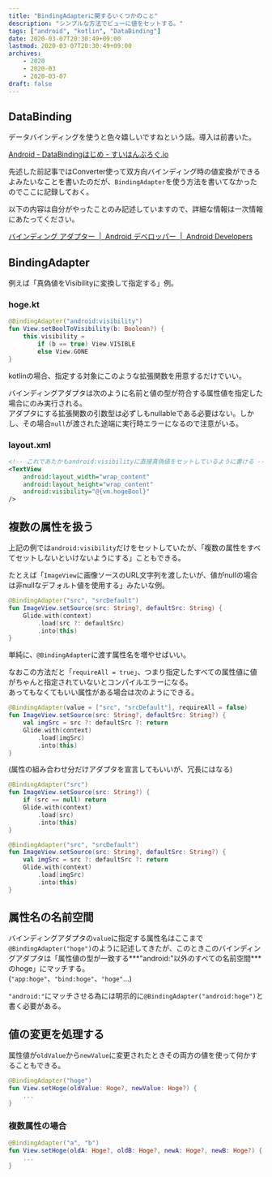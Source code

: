 ```yaml
---
title: "BindingAdapterに関するいくつかのこと"
description: "シンプルな方法でビューに値をセットする。"
tags: ["android", "kotlin", "DataBinding"]
date: 2020-03-07T20:30:49+09:00
lastmod: 2020-03-07T20:30:49+09:00
archives:
    - 2020
    - 2020-03
    - 2020-03-07
draft: false
---
```


## DataBinding

データバインディングを使うと色々嬉しいですねという話。導入は前書いた。

[Android - DataBindingはじめ - すいはんぶろぐ.io](/posts/2020/01_02_00_beginning_of_data_binding/)

先述した前記事ではConverter使って双方向バインディング時の値変換ができるよみたいなことを書いたのだが、`BindingAdapter`を使う方法を書いてなかったのでここに記録しておく。

以下の内容は自分がやったことのみ記述していますので、詳細な情報は一次情報にあたってください。

[バインディング アダプター &nbsp;|&nbsp; Android デベロッパー &nbsp;|&nbsp; Android Developers](https://developer.android.com/topic/libraries/data-binding/binding-adapters)

## BindingAdapter

例えば「真偽値をVisibilityに変換して指定する」例。

### hoge.kt

```kt
@BindingAdapter("android:visibility")
fun View.setBoolToVisibility(b: Boolean?) {
    this.visibility =
        if (b == true) View.VISIBLE
        else View.GONE
}
```

kotlinの場合、指定する対象にこのような拡張関数を用意するだけでいい。

バインディングアダプタは次のように名前と値の型が符合する属性値を指定した場合にのみ実行される。  
アダプタにする拡張関数の引数型は必ずしもnullableである必要はない。しかし、その場合`null`が渡された途端に実行時エラーになるので注意がいる。

### layout.xml

```xml
<!-- これであたかもandroid:visibilityに直接真偽値をセットしているように書ける -->
<TextView
    android:layout_width="wrap_content"
    android:layout_height="wrap_content"
    android:visibility="@{vm.hogeBool}"
/>
```

## 複数の属性を扱う

上記の例では`android:visibility`だけをセットしていたが、「複数の属性をすべてセットしないといけないようにする」こともできる。

たとえば「`ImageView`に画像ソースのURL文字列を渡したいが、値がnullの場合は非nullなデフォルト値を使用する」みたいな例。

```kt
@BindingAdapter("src", "srcDefault")
fun ImageView.setSource(src: String?, defaultSrc: String) {
    Glide.with(context)
        .load(src ?: defaultSrc)
        .into(this)
}
```

単純に、`@BindingAdapter`に渡す属性名を増やせばいい。

なおこの方法だと「`requireAll = true`」、つまり指定したすべての属性値に値がちゃんと指定されていないとコンパイルエラーになる。  
あってもなくてもいい属性がある場合は次のようにできる。

```kt
@BindingAdapter(value = ["src", "srcDefault"], requireAll = false)
fun ImageView.setSource(src: String?, defaultSrc: String?) {
    val imgSrc = src ?: defaultSrc ?: return
    Glide.with(context)
        .load(imgSrc)
        .into(this)
}
```

(属性の組み合わせ分だけアダプタを宣言してもいいが、冗長にはなる)

```kt
@BindingAdapter("src")
fun ImageView.setSource(src: String?) {
    if (src == null) return
    Glide.with(context)
        .load(src)
        .into(this)
}

@BindingAdapter("src", "srcDefault")
fun ImageView.setSource(src: String?, defaultSrc: String?) {
    val imgSrc = src ?: defaultSrc ?: return
    Glide.with(context)
        .load(imgSrc)
        .into(this)
}
```

## 属性名の名前空間

バインディングアダプタの`value`に指定する属性名はここまで`@BindingAdapter("hoge")`のように記述してきたが、このときこのバインディングアダプタは「属性値の型が一致する***"android:"以外のすべての名前空間***のhoge」にマッチする。  
(`"app:hoge"`、`"bind:hoge"`、`"hoge"`...)

`"android:"`にマッチさせる為には明示的に`@BindingAdapter("android:hoge")`と書く必要がある。

## 値の変更を処理する

属性値が`oldValue`から`newValue`に変更されたときその両方の値を使って何かすることもできる。

```kt
@BindingAdapter("hoge")
fun View.setHoge(oldValue: Hoge?, newValue: Hoge?) {
    ...
}
```

### 複数属性の場合

```kt
@BindingAdapter("a", "b")
fun View.setHoge(oldA: Hoge?, oldB: Hoge?, newA: Hoge?, newB: Hoge?) {
    ...
}
```

